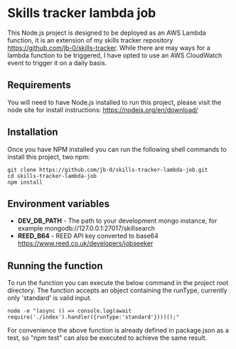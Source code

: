 # Skills tracker lambda job
This Node.js project is designed to be deployed as an AWS Lambda function, it is an extension of my
skills tracker repository https://github.com/jb-0/skills-tracker. While there are may ways for a
lambda function to be triggered, I have opted to use an AWS CloudWatch event to trigger it on a daily
basis.

## Requirements
You will need to have Node.js installed to run this project, please visit the node site for install
instructions: https://nodejs.org/en/download/

## Installation
Once you have NPM installed you can run the following shell commands to install this project, two
npm:
```
git clone https://github.com/jb-0/skills-tracker-lambda-job.git
cd skills-tracker-lambda-job
npm install
```

## Environment variables
- **DEV_DB_PATH** - The path to your development mongo instance, for example 
mongodb://127.0.0.1:27017/skillsearch
- **REED_B64** - REED API key converted to base64 https://www.reed.co.uk/developers/jobseeker

## Running the function
To run the function you can execute the below command in the project root directory. The function 
accepts an object containing the runType, currently only 'standard' is valid input.
```
node -e "(async () => console.log(await require('./index').handler({runType:'standard'})))();" 
```

For convenience the above function is already defined in package.json as a test, so "npm test" can
also be executed to achieve the same result.
